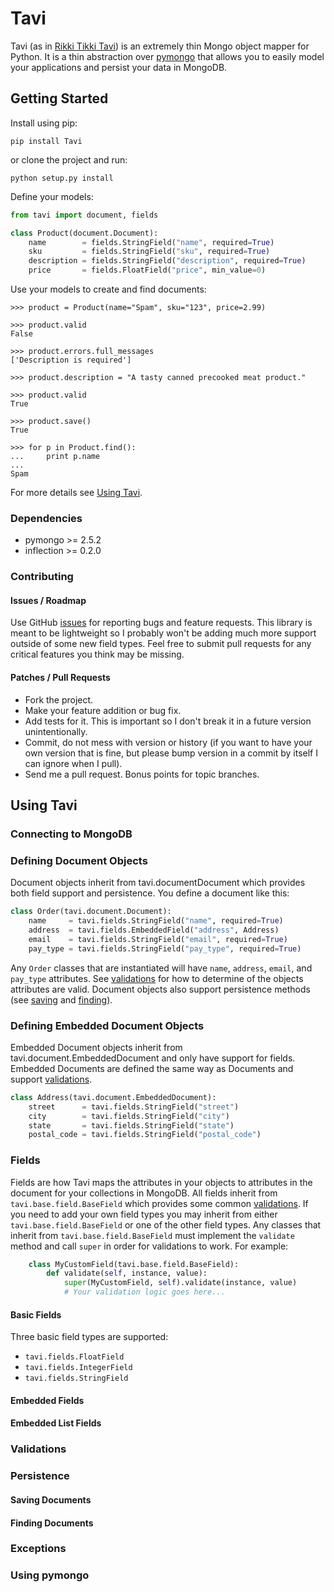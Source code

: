 # Tavi

Tavi (as in [Rikki Tikki Tavi](http://en.wikipedia.org/wiki/Rikki-Tikki-Tavi)) is an extremely thin Mongo object mapper for Python. It is a thin abstraction over [pymongo](http://api.mongodb.org/python/current/) that allows you to easily model your applications and persist your data in MongoDB.

## Getting Started

Install using pip:

    pip install Tavi

or clone the project and run:

    python setup.py install

Define your models:

```python
from tavi import document, fields

class Product(document.Document):
    name        = fields.StringField("name", required=True)
    sku         = fields.StringField("sku", required=True)
    description = fields.StringField("description", required=True)
    price       = fields.FloatField("price", min_value=0)
```

Use your models to create and find documents:

    >>> product = Product(name="Spam", sku="123", price=2.99)

    >>> product.valid
    False

    >>> product.errors.full_messages
    ['Description is required']

    >>> product.description = "A tasty canned precooked meat product."

    >>> product.valid
    True

    >>> product.save()
    True

    >>> for p in Product.find():
    ...     print p.name
    ...
    Spam

For more details see [Using Tavi](#using-tavi).


### Dependencies

* pymongo >= 2.5.2
* inflection >= 0.2.0

### Contributing

#### Issues / Roadmap

Use GitHub [issues](https://github.com/bnadlerjr/tavi/issues) for reporting bugs and feature requests. This library is meant to be lightweight so I probably won't be adding much more support outside of some new field types. Feel free to submit pull requests for any critical features you think may be missing.

#### Patches / Pull Requests

* Fork the project.
* Make your feature addition or bug fix.
* Add tests for it. This is important so I don't break it in a future version unintentionally.
* Commit, do not mess with version or history (if you want to have your own version that is fine, but please bump version in a commit by itself I can ignore when I pull).
* Send me a pull request. Bonus points for topic branches.

## <a id="using-tavi"></a>Using Tavi

### Connecting to MongoDB

### Defining Document Objects

Document objects inherit from tavi.documentDocument which provides both field support and persistence. You define a document like this:

```python
class Order(tavi.document.Document):
    name     = tavi.fields.StringField("name", required=True)
    address  = tavi.fields.EmbeddedField("address", Address)
    email    = tavi.fields.StringField("email", required=True)
    pay_type = tavi.fields.StringField("pay_type", required=True)
```

Any ``Order`` classes that are instantiated will have ``name``, ``address``, ``email``, and ``pay_type`` attributes. See [validations](#validations) for how to determine of the objects attributes are valid. Document objects also support persistence methods (see [saving](#saving-documents) and [finding](#finding-documents)).

### Defining Embedded Document Objects

Embedded Document objects inherit from tavi.document.EmbeddedDocument and only have support for fields. Embedded Documents are defined the same way as Documents and support [validations](#validations).

```python
class Address(tavi.document.EmbeddedDocument):
    street      = tavi.fields.StringField("street")
    city        = tavi.fields.StringField("city")
    state       = tavi.fields.StringField("state")
    postal_code = tavi.fields.StringField("postal_code")
```

### Fields

Fields are how Tavi maps the attributes in your objects to attributes in the document for your collections in MongoDB. All fields inherit from ``tavi.base.field.BaseField`` which provides some common [validations](#validations). If you need to add your own field types you may inherit from either ``tavi.base.field.BaseField`` or one of the other field types. Any classes that inherit from ``tavi.base.field.BaseField`` must implement the ``validate`` method and call ``super`` in order for validations to work. For example:

```python
    class MyCustomField(tavi.base.field.BaseField):
        def validate(self, instance, value):
            super(MyCustomField, self).validate(instance, value)
            # Your validation logic goes here...
```

#### Basic Fields

Three basic field types are supported:

* ``tavi.fields.FloatField``
* ``tavi.fields.IntegerField``
* ``tavi.fields.StringField``

#### Embedded Fields

#### Embedded List Fields

### <a id="validations"></a>Validations

### Persistence

#### <a id="saving-documents"></a>Saving Documents

#### <a id="finding-documents"></a>Finding Documents

### Exceptions

### Using pymongo
